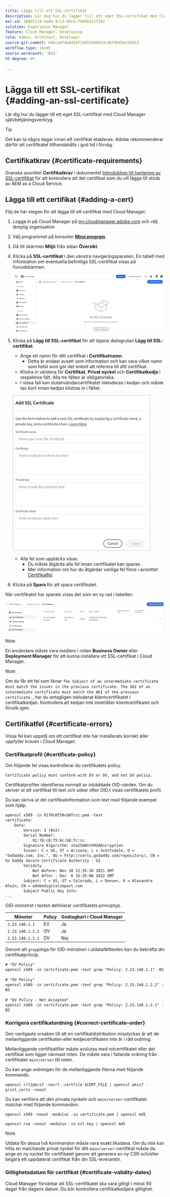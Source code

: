 ```yaml
---
title: Lägga till ett SSL-certifikat
description: Lär dig hur du lägger till ett eget SSL-certifikat med Cloud Manager självbetjäningsverktyg.
exl-id: 104b5119-4a8b-4c13-99c6-f866b3c173b2
solution: Experience Manager
feature: Cloud Manager, Developing
role: Admin, Architect, Developer
source-git-commit: 646ca4f4a441bf1565558002dcd6f96d3e228563
workflow-type: tm+mt
source-wordcount: '612'
ht-degree: 0%

---
```


# Lägga till ett SSL-certifikat {#adding-an-ssl-certificate}

Lär dig hur du lägger till ett eget SSL-certifikat med Cloud Manager självbetjäningsverktyg.

>[!TIP]
>
>Det kan ta några dagar innan ett certifikat etableras. Adobe rekommenderar därför att certifikatet tillhandahålls i god tid i förväg.

## Certifikatkrav {#certificate-requirements}

Granska avsnittet **Certifikatkrav** i dokumentet [Introduktion till hantering av SSL-certifikat](/help/implementing/cloud-manager/managing-ssl-certifications/introduction.md#requirements) för att kontrollera att det certifikat som du vill lägga till stöds av AEM as a Cloud Service.

## Lägga till ett certifikat {#adding-a-cert}

Följ de här stegen för att lägga till ett certifikat med Cloud Manager.

1. Logga in på Cloud Manager på [my.cloudmanager.adobe.com](https://my.cloudmanager.adobe.com/) och välj lämplig organisation

1. Välj programmet på konsolen **[Mina program](/help/implementing/cloud-manager/navigation.md#my-programs)**.

1. Gå till skärmen **Miljö** från sidan **Översikt**.

1. Klicka på **SSL-certifikat** i den vänstra navigeringspanelen. En tabell med information om eventuella befintliga SSL-certifikat visas på huvudskärmen.

   ![Lägger till ett SSL-certifikat](/help/implementing/cloud-manager/assets/ssl/ssl-cert-1.png)

1. Klicka på **Lägg till SSL-certifikat** för att öppna dialogrutan **Lägg till SSL-certifikat**.

   * Ange ett namn för ditt certifikat i **Certifikatnamn**.
      * Detta är endast avsett som information och kan vara vilket namn som helst som gör det enkelt att referera till ditt certifikat.
   * Klistra in värdena för **Certifikat**, **Privat nyckel** och **Certifikatkedja** i respektive fält. Alla tre fälten är obligatoriska.
   * I vissa fall kan slutanvändarcertifikatet inkluderas i kedjan och måste tas bort innan kedjan klistras in i fältet.

   ![Dialogrutan Lägg till SSL-certifikat](/help/implementing/cloud-manager/assets/ssl/ssl-cert-02.png)

   * Alla fel som upptäcks visas.
      * Du måste åtgärda alla fel innan certifikatet kan sparas.
      * Mer information om hur du åtgärdar vanliga fel finns i avsnittet [Certifikatfel](#certificate-errors).

1. Klicka på **Spara** för att spara certifikatet.

När certifikatet har sparats visas det som en ny rad i tabellen.

![Sparat SSL-certifikat](/help/implementing/cloud-manager/assets/ssl/ssl-cert-3.png)

>[!NOTE]
>
>En användare måste vara medlem i rollen **Business Owner** eller **Deployment Manager** för att kunna installera ett SSL-certifikat i Cloud Manager.

>[!NOTE]
>
>Om du får ett fel som liknar `The Subject of an intermediate certificate must match the issuer in the previous certificate. The SKI of an intermediate certificate must match the AKI of the previous certificate.`, har du antagligen inkluderat klientcertifikatet i certifikatkedjan. Kontrollera att kedjan inte innehåller klientcertifikatet och försök igen.

## Certifikatfel {#certificate-errors}

Vissa fel kan uppstå om ett certifikat inte har installerats korrekt eller uppfyller kraven i Cloud Manager.

### Certifikatprofil {#certificate-policy}

Om följande fel visas kontrollerar du certifikatets policy.

```text
Certificate policy must conform with EV or OV, and not DV policy.
```

Certifikatprofiler identifieras normalt av inbäddade OID-värden. Om du skriver ut ett certifikat till text och söker efter OID:t visas certifikatets profil.

Du kan skriva ut din certifikatinformation som text med följande exempel som hjälp.

```text
openssl x509 -in 9178c0f58cb8fccc.pem -text
certificate:
    Data:
        Version: 3 (0x2)
        Serial Number:
            91:78:c0:f5:8c:b8:fc:cc
        Signature Algorithm: sha256WithRSAEncryption
        Issuer: C = US, ST = Arizona, L = Scottsdale, O = "GoDaddy.com, Inc.", OU = http://certs.godaddy.com/repository/, CN = Go Daddy Secure Certificate Authority - G2
        Validity
            Not Before: Nov 10 22:55:36 2021 GMT
            Not After : Dec  6 15:35:06 2022 GMT
        Subject: C = US, ST = Colorado, L = Denver, O = Alexandra Alwin, CN = adobedigitalimpact.com
        Subject Public Key Info:
...
```

OID-mönstret i texten definierar certifikatets principtyp.

| Mönster | Policy | Godtagbart i Cloud Manager |
|---|---|---|
| `2.23.140.1.1` | EV | Ja |
| `2.23.140.1.2.2` | OV | Ja |
| `2.23.140.1.2.1` | DV | Nej |

Genom att `grep`pinga för OID-mönstren i utdatafälttexten kan du bekräfta din certifikatprincip.

```shell
# "EV Policy"
openssl x509 -in certificate.pem -text grep "Policy: 2.23.140.1.1" -B5

# "OV Policy"
openssl x509 -in certificate.pem -text grep "Policy: 2.23.140.1.2.2" -B5

# "DV Policy - Not Accepted"
openssl x509 -in certificate.pem -text grep "Policy: 2.23.140.1.2.1" -B5
```

### Korrigera certifikatordning {#correct-certificate-order}

Den vanligaste orsaken till att en certifikatdistribution misslyckas är att de mellanliggande certifikaten eller kedjecertifikaten inte är i rätt ordning.

Mellanliggande certifikatfiler måste avslutas med rotcertifikatet eller det certifikat som ligger närmast roten. De måste vara i fallande ordning från certifikatet `main/server` till roten.

Du kan ange ordningen för de mellanliggande filerna med följande kommando.

```shell
openssl crl2pkcs7 -nocrl -certfile $CERT_FILE | openssl pkcs7 -print_certs -noout
```

Du kan verifiera att den privata nyckeln och `main/server`-certifikatet matchar med följande kommandon.

```shell
openssl x509 -noout -modulus -in certificate.pem | openssl md5
```

```shell
openssl rsa -noout -modulus -in ssl.key | openssl md5
```

>[!NOTE]
>
>Utdata för dessa två kommandon måste vara exakt likadana. Om du inte kan hitta en matchande privat nyckel för ditt `main/server`-certifikat måste du ange en ny nyckel för certifikatet genom att generera en ny CSR och/eller begära ett uppdaterat certifikat från din SSL-leverantör.

### Giltighetsdatum för certifikat {#certificate-validity-dates}

Cloud Manager förväntar att SSL-certifikatet ska vara giltigt i minst 90 dagar från dagens datum. Du bör kontrollera certifikatkedjans giltighet.
